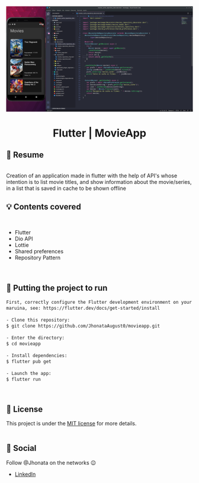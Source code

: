 <h1 align="center">
  <img alt="letmeask" src=".github/Screenshot_20211124_175412.png" width="1280px" /> 
  <br />
  <br />
   Flutter | MovieApp  
</h1>

## :bookmark: Resume
<br />
Creation of an application made in flutter with the help of API's whose intention is to list movie titles, and show information about the movie/series, in a list that is saved in cache to be shown offline
<br />

## :bulb: Contents covered
<br />

- Flutter
- Dio API
- Lottie
- Shared preferences
- Repository Pattern

<br />

## :wrench: Putting the project to run

```
First, correctly configure the Flutter development environment on your maruina, see: https://flutter.dev/docs/get-started/install

- Clone this repository:
$ git clone https://github.com/JhonataAugust0/movieapp.git

- Enter the directory:
$ cd movieapp

- Install dependencies:
$ flutter pub get

- Launch the app: 
$ flutter run
```

<br />

## :memo: License

This project is under the [MIT license](LICENSE) for more details.
<br />
<br />

## :wave: Social

Follow @Jhonata on the networks :wink:
<br />

- [LinkedIn](https://www.linkedin.com/in/jhonata-augusto-2301541b5/)

